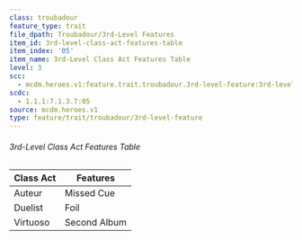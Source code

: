 ```yaml
---
class: troubadour
feature_type: trait
file_dpath: Troubadour/3rd-Level Features
item_id: 3rd-level-class-act-features-table
item_index: '05'
item_name: 3rd-Level Class Act Features Table
level: 3
scc:
  - mcdm.heroes.v1:feature.trait.troubadour.3rd-level-feature:3rd-level-class-act-features-table
scdc:
  - 1.1.1:7.1.3.7:05
source: mcdm.heroes.v1
type: feature/trait/troubadour/3rd-level-feature
---
```


###### 3rd-Level Class Act Features Table

| Class Act | Features     |
| --------- | ------------ |
| Auteur    | Missed Cue   |
| Duelist   | Foil         |
| Virtuoso  | Second Album |
